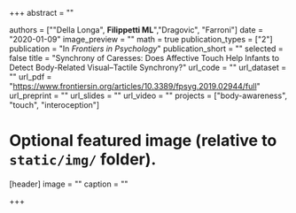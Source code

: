 +++
abstract = ""

authors = [""Della Longa", **Filippetti ML**","Dragovic", "Farroni"]
date = "2020-01-09"
image_preview = ""
math = true
publication_types = ["2"]
publication = "In *Frontiers in Psychology*"
publication_short = ""
selected = false
title = "Synchrony of Caresses: Does Affective Touch Help Infants to Detect Body-Related Visual–Tactile Synchrony?"
url_code = ""
url_dataset = ""
url_pdf = "https://www.frontiersin.org/articles/10.3389/fpsyg.2019.02944/full"
url_preprint = ""
url_slides = ""
url_video = ""
projects = ["body-awareness", "touch", "interoception"]

# Optional featured image (relative to `static/img/` folder).
[header]
image = ""
caption = ""

+++
